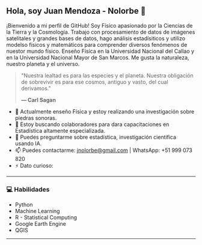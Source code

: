 ## Hola, soy Juan Mendoza - Nolorbe 👋

¡Bienvenido a mi perfil de GitHub! Soy Físico apasionado por la Ciencias de la Tierra y la Cosmología. Trabajo con procesamiento de datos de imágenes satelitales y grandes bases de datos, hago análisis estadísiticos y utilizo modelso físicos y matemáticos para comprender diversos fenómenos de nuestor mundo físico. Enseño Física en la Universidad Nacional del Callao y en la Universidad Nacional Mayor de San Marcos. Me gusta la naturaleza, nuestro planeta y el universo. 

> "Nuestra lealtad es para las especies y el planeta. Nuestra obligación de sobrevivir es para ese cosmos, antiguo y vasto, del cual derivamos."
>
> **— Carl Sagan**

- 🔭 Actualmente enseño Física y estoy realizando una investigación sobre piedras sonoras.
- 👯 Estoy buscando colaboradores para dara capacitaciones en Estadística altamente especializada.
- 💬 Puedes preguntarme sobre estadística, investigación cientifica usando IA.
- 📫 Puedes contactarme: jnolorbe@gmail.com | WhatsApp: +51 999 073 820
- ⚡ Dato curioso: 
---
### 💻 Habilidades
- Python
- Machine Learning
- R - Statistical Computing
- Google Earth Engine
- QGIS
---


<!--
**jnolorbe/jnolorbe** is a ✨ _special_ ✨ repository because its `README.md` (this file) appears on your GitHub profile.

### 📫 Contacto
- [LinkedIn](Enlace a tu perfil)
- [Sitio web](Enlace a tu sitio)
-->
